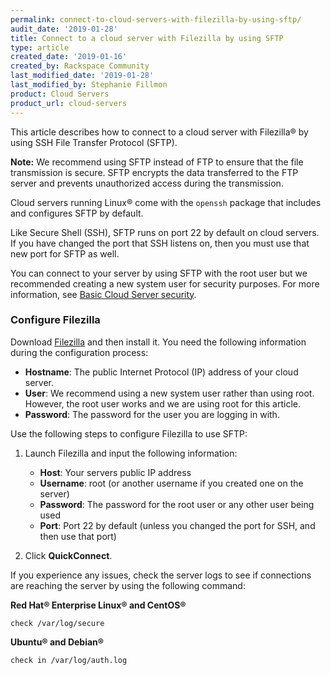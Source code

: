 ```yaml
---
permalink: connect-to-cloud-servers-with-filezilla-by-using-sftp/
audit_date: '2019-01-28'
title: Connect to a cloud server with Filezilla by using SFTP
type: article
created_date: '2019-01-16'
created_by: Rackspace Community
last_modified_date: '2019-01-28'
last_modified_by: Stephanie Fillmon
product: Cloud Servers
product_url: cloud-servers
---
```


This article describes how to connect to a cloud server with Filezilla&reg; by using
SSH File Transfer Protocol (SFTP).

**Note:** We recommend using SFTP instead of FTP to ensure that the file transmission is secure. SFTP
encrypts the data transferred to the FTP server and prevents unauthorized access
during the transmission.

Cloud servers running Linux&reg; come with the `openssh` package that includes and configures 
SFTP by default.

Like Secure Shell (SSH), SFTP runs on port 22 by default on cloud servers. If you have changed
the port that SSH listens on, then you must use that new port for SFTP as well.

You can connect to your server by using SFTP with the root user but we recommended creating a new
system user for security purposes. For more information, see
[Basic Cloud Server security](/how-to/basic-cloud-server-security).

### Configure Filezilla

Download [Filezilla](https://filezilla-project.org/) and then install it. You need the
following information during the configuration process:

- **Hostname**: The public Internet Protocol (IP) address of your cloud server.
- **User**: We recommend using a new system user rather than using root. However, the root user works and we are using root for this article.
- **Password**: The password for the user you are logging in with.

Use the following steps to configure Filezilla to use SFTP:

1. Launch Filezilla and input the following information:
   
   - **Host**: Your servers public IP address
   - **Username**: root (or another username if you created one on the server)
   - **Password**: The password for the root user or any other user being used
   - **Port**: Port 22 by default (unless you changed the port for SSH, and then use that port) 
  
2. Click **QuickConnect**.

If you experience any issues, check the server logs to see if connections are reaching the
server by using the following command:

**Red Hat&reg; Enterprise Linux&reg; and CentOS&reg;**

    check /var/log/secure

**Ubuntu&reg; and Debian&reg;**

    check in /var/log/auth.log

